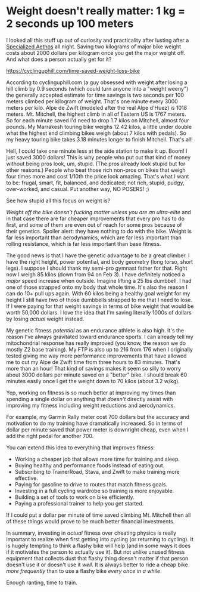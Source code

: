 # Weight doesn't really matter: 1 kg = 2 seconds up 100 meters

I looked all this stuff up out of curiosity and practicality after lusting after a [Specialized Aethos](../2113) all night. Saving two kilograms of major bike weight costs about 2000 dollars per kilogram once you get the major weight off. And what does a person actually get for it?

<https://cyclinguphill.com/time-saved-weight-loss-bike>

According to cyclinguphill.com (a guy obsessed with weight after losing a hill climb by 0.9 seconds (which could turn anyone into a "weight weeny") the generally accepted estimate for time savings is two seconds per 100 meters climbed per kilogram of weight. That's one minute every 3000 meters per kilo. Alpe de Zwift (modeled after the real Alpe d'Huez) is 1018 meters. Mt. Mitchell, the highest climb in all of Eastern US is 1767 meters. So for each minute saved I'd need to drop 1.7 kilos on Mitchell, almost four pounds. My Marrakesh touring bike weighs 12.42 kilos, a little under double what the highest end climbing bikes weigh (about 7 kilos with pedals). So my heavy touring bike takes 3.18 minutes longer to finish Mitchell. That's all!

Hell, I could take one minute less at the aide station to make it up. Boom! I just saved 3000 dollars! This is why people who put out that kind of money without being pros look, um, stupid. (The pros already look stupid but for other reasons.) People who beat those rich non-pros on bikes that weigh four times more and cost 1/10th the price look amazing. That's what I want to be: frugal, smart, fit, balanced, and dedicated; not rich, stupid, pudgy, over-worked, and casual. Put another way, NO POSERS! ;)

See how stupid all this focus on weight is?

*Weight off the bike doesn't fucking matter unless you are an ultra-elite* and in that case there are far cheaper improvements that every pro has to do first, and some of them are even out of reach for some pros because of their genetics. Spoiler alert: they have nothing to do with the bike. Weight is far less important than aerodynamics, which are far less important than rolling resistance, which is far less important than base fitness.

The good news is that I have the genetic advantage to be a great climber. I have the right height, power potential, and body geometry (long torso, short legs). I suppose I should thank my semi-pro gymnast father for that. Right now I weigh 85 kilos (down from 94 on Feb 3). I have definitely noticed a *major* speed increase when outside. Imagine lifting a 25 lbs dumbbell. I had one of those strapped onto my body that whole time. It's also the reason I can do 10+ pull ups again. With 60 kilos being a healthy goal weight for my height I still have two of those dumbbells strapped to me that I need to lose. If I were paying for that weight savings in terms of bike weight that would be worth 50,000 dollars. I love the idea that I'm saving literally 1000s of dollars by losing *actual* weight instead.

My genetic fitness *potential* as an endurance athlete is also high. It's the reason I've always gravitated toward endurance sports. I can already tell my mitochondrial response has really improved (you know, the reason we do mostly Z2 base training). My FTP is also up to 216 from 176 when I originally tested giving me way more performance improvements that have allowed me to cut my Alpe de Zwift time from three hours to 83 minutes. That's more than an hour! That kind of savings makes it seem so silly to worry about 3000 dollars per minute saved on a "better" bike. I should break 60 minutes easily once I get the weight down to 70 kilos (about 3.2 w/kg).

Yep, working on fitness is so much better at improving my times than spending a single dollar on anything that *doesn't* directly assist with improving my fitness including weight reductions and aerodynamics.

For example, my Garmin Rally meter cost 700 dollars but the accuracy and motivation to do my training have dramatically increased. So in terms of dollar per minute saved that power meter is downright cheap, even when I add the right pedal for another 700.

You can extend this idea to everything that improves fitness:

* Working a cheaper job that allows more time for training and sleep.
* Buying healthy and performance foods instead of eating out.
* Subscribing to TrainerRoad, Stava, and Zwift to make training more effective.
* Paying for gasoline to drive to routes that match fitness goals.
* Investing in a full cycling wardrobe so training is more enjoyable.
* Building a set of tools to work on bike efficiently.
* Paying a professional trainer to help you get started.

If I could put a dollar per minute of time saved climbing Mt. Mitchell then all of these things would prove to be much better financial investments.

In summary, investing in *actual* fitness over cheating physics is really important to realize when first getting into cycling (or returning to cycling). It is hugely tempting to think a flashy bike will help (and in some ways it does if it motivates the person to actually use it). But not unlike unused fitness equipment that collects dust that flashy thing doesn't matter if that person doesn't use it or doesn't use it *well*. It is always better to ride a cheap bike *more frequently* than to use a flashy bike *every once in a while*.

Enough ranting, time to train.
